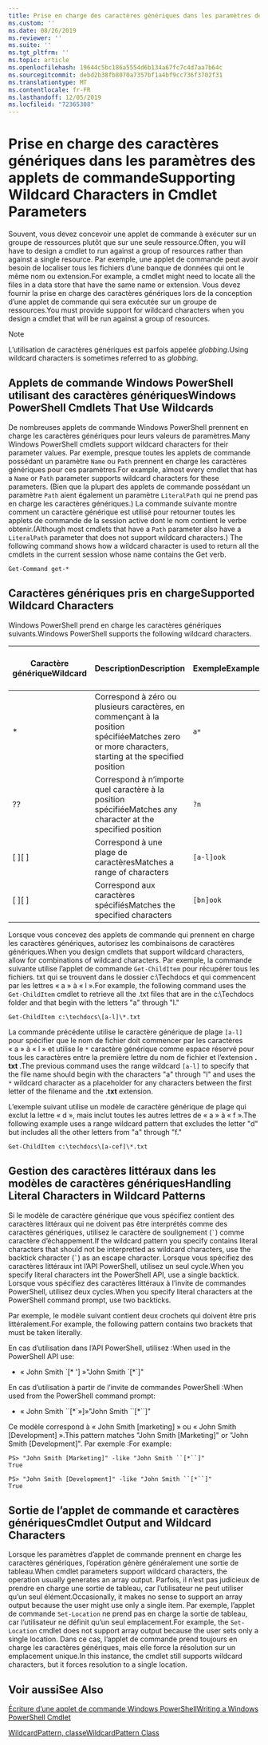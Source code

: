 ```yaml
---
title: Prise en charge des caractères génériques dans les paramètres des applets de commande
ms.custom: ''
ms.date: 08/26/2019
ms.reviewer: ''
ms.suite: ''
ms.tgt_pltfrm: ''
ms.topic: article
ms.openlocfilehash: 19644c5bc186a5554d6b134a67fc7c4d7aa7b64c
ms.sourcegitcommit: debd2b38fb8070a7357bf1a4bf9cc736f3702f31
ms.translationtype: MT
ms.contentlocale: fr-FR
ms.lasthandoff: 12/05/2019
ms.locfileid: "72365308"
---
```

# <a name="supporting-wildcard-characters-in-cmdlet-parameters"></a><span data-ttu-id="e301b-102">Prise en charge des caractères génériques dans les paramètres des applets de commande</span><span class="sxs-lookup"><span data-stu-id="e301b-102">Supporting Wildcard Characters in Cmdlet Parameters</span></span>

<span data-ttu-id="e301b-103">Souvent, vous devez concevoir une applet de commande à exécuter sur un groupe de ressources plutôt que sur une seule ressource.</span><span class="sxs-lookup"><span data-stu-id="e301b-103">Often, you will have to design a cmdlet to run against a group of resources rather than against a single resource.</span></span> <span data-ttu-id="e301b-104">Par exemple, une applet de commande peut avoir besoin de localiser tous les fichiers d’une banque de données qui ont le même nom ou extension.</span><span class="sxs-lookup"><span data-stu-id="e301b-104">For example, a cmdlet might need to locate all the files in a data store that have the same name or extension.</span></span> <span data-ttu-id="e301b-105">Vous devez fournir la prise en charge des caractères génériques lors de la conception d’une applet de commande qui sera exécutée sur un groupe de ressources.</span><span class="sxs-lookup"><span data-stu-id="e301b-105">You must provide support for wildcard characters when you design a cmdlet that will be run against a group of resources.</span></span>

> [!NOTE]
> <span data-ttu-id="e301b-106">L’utilisation de caractères génériques est parfois appelée *globbing*.</span><span class="sxs-lookup"><span data-stu-id="e301b-106">Using wildcard characters is sometimes referred to as *globbing*.</span></span>

## <a name="windows-powershell-cmdlets-that-use-wildcards"></a><span data-ttu-id="e301b-107">Applets de commande Windows PowerShell utilisant des caractères génériques</span><span class="sxs-lookup"><span data-stu-id="e301b-107">Windows PowerShell Cmdlets That Use Wildcards</span></span>

 <span data-ttu-id="e301b-108">De nombreuses applets de commande Windows PowerShell prennent en charge les caractères génériques pour leurs valeurs de paramètres.</span><span class="sxs-lookup"><span data-stu-id="e301b-108">Many Windows PowerShell cmdlets support wildcard characters for their parameter values.</span></span> <span data-ttu-id="e301b-109">Par exemple, presque toutes les applets de commande possédant un paramètre `Name` ou `Path` prennent en charge les caractères génériques pour ces paramètres.</span><span class="sxs-lookup"><span data-stu-id="e301b-109">For example, almost every cmdlet that has a `Name` or `Path` parameter supports wildcard characters for these parameters.</span></span> <span data-ttu-id="e301b-110">(Bien que la plupart des applets de commande possédant un paramètre `Path` aient également un paramètre `LiteralPath` qui ne prend pas en charge les caractères génériques.) La commande suivante montre comment un caractère générique est utilisé pour retourner toutes les applets de commande de la session active dont le nom contient le verbe obtenir.</span><span class="sxs-lookup"><span data-stu-id="e301b-110">(Although most cmdlets that have a `Path` parameter also have a `LiteralPath` parameter that does not support wildcard characters.) The following command shows how a wildcard character is used to return all the cmdlets in the current session whose name contains the Get verb.</span></span>

 `Get-Command get-*`

## <a name="supported-wildcard-characters"></a><span data-ttu-id="e301b-111">Caractères génériques pris en charge</span><span class="sxs-lookup"><span data-stu-id="e301b-111">Supported Wildcard Characters</span></span>

<span data-ttu-id="e301b-112">Windows PowerShell prend en charge les caractères génériques suivants.</span><span class="sxs-lookup"><span data-stu-id="e301b-112">Windows PowerShell supports the following wildcard characters.</span></span>

| <span data-ttu-id="e301b-113">Caractère générique</span><span class="sxs-lookup"><span data-stu-id="e301b-113">Wildcard</span></span> |                             <span data-ttu-id="e301b-114">Description</span><span class="sxs-lookup"><span data-stu-id="e301b-114">Description</span></span>                             |  <span data-ttu-id="e301b-115">Exemple</span><span class="sxs-lookup"><span data-stu-id="e301b-115">Example</span></span>   |     <span data-ttu-id="e301b-116">Correspond à</span><span class="sxs-lookup"><span data-stu-id="e301b-116">Matches</span></span>      | <span data-ttu-id="e301b-117">Ne correspond pas</span><span class="sxs-lookup"><span data-stu-id="e301b-117">Does not match</span></span> |
| -------- | ------------------------------------------------------------------- | ---------- | ---------------- | -------------- |
| *        | <span data-ttu-id="e301b-118">Correspond à zéro ou plusieurs caractères, en commençant à la position spécifiée</span><span class="sxs-lookup"><span data-stu-id="e301b-118">Matches zero or more characters, starting at the specified position</span></span> | `a*`       | <span data-ttu-id="e301b-119">A, AG, Apple</span><span class="sxs-lookup"><span data-stu-id="e301b-119">A, ag, Apple</span></span>     |                |
| <span data-ttu-id="e301b-120">?</span><span class="sxs-lookup"><span data-stu-id="e301b-120">?</span></span>        | <span data-ttu-id="e301b-121">Correspond à n’importe quel caractère à la position spécifiée</span><span class="sxs-lookup"><span data-stu-id="e301b-121">Matches any character at the specified position</span></span>                     | `?n`       | <span data-ttu-id="e301b-122">, Dans, sur</span><span class="sxs-lookup"><span data-stu-id="e301b-122">An, in, on</span></span>       | <span data-ttu-id="e301b-123">antécédent</span><span class="sxs-lookup"><span data-stu-id="e301b-123">ran</span></span>            |
| <span data-ttu-id="e301b-124">[ ]</span><span class="sxs-lookup"><span data-stu-id="e301b-124">[ ]</span></span>      | <span data-ttu-id="e301b-125">Correspond à une plage de caractères</span><span class="sxs-lookup"><span data-stu-id="e301b-125">Matches a range of characters</span></span>                                       | `[a-l]ook` | <span data-ttu-id="e301b-126">livre, Cook, look</span><span class="sxs-lookup"><span data-stu-id="e301b-126">book, cook, look</span></span> | <span data-ttu-id="e301b-127">Nook, pris</span><span class="sxs-lookup"><span data-stu-id="e301b-127">nook, took</span></span>     |
| <span data-ttu-id="e301b-128">[ ]</span><span class="sxs-lookup"><span data-stu-id="e301b-128">[ ]</span></span>      | <span data-ttu-id="e301b-129">Correspond aux caractères spécifiés</span><span class="sxs-lookup"><span data-stu-id="e301b-129">Matches the specified characters</span></span>                                    | `[bn]ook`  | <span data-ttu-id="e301b-130">livre, Nook</span><span class="sxs-lookup"><span data-stu-id="e301b-130">book, nook</span></span>       | <span data-ttu-id="e301b-131">Cook, regarder</span><span class="sxs-lookup"><span data-stu-id="e301b-131">cook, look</span></span>     |

<span data-ttu-id="e301b-132">Lorsque vous concevez des applets de commande qui prennent en charge les caractères génériques, autorisez les combinaisons de caractères génériques.</span><span class="sxs-lookup"><span data-stu-id="e301b-132">When you design cmdlets that support wildcard characters, allow for combinations of wildcard characters.</span></span> <span data-ttu-id="e301b-133">Par exemple, la commande suivante utilise l’applet de commande `Get-ChildItem` pour récupérer tous les fichiers. txt qui se trouvent dans le dossier c:\Techdocs et qui commencent par les lettres « a » à « l ».</span><span class="sxs-lookup"><span data-stu-id="e301b-133">For example, the following command uses the `Get-ChildItem` cmdlet to retrieve all the .txt files that are in the c:\Techdocs folder and that begin with the letters "a" through "l."</span></span>

`Get-ChildItem c:\techdocs\[a-l]\*.txt`

<span data-ttu-id="e301b-134">La commande précédente utilise le caractère générique de plage `[a-l]` pour spécifier que le nom de fichier doit commencer par les caractères « a » à « l » et utilise le `*` caractère générique comme espace réservé pour tous les caractères entre la première lettre du nom de fichier et l’extension **. txt** .</span><span class="sxs-lookup"><span data-stu-id="e301b-134">The previous command uses the range wildcard `[a-l]` to specify that the file name should begin with the characters "a" through "l" and uses the `*` wildcard character as a placeholder for any characters between the first letter of the filename and the **.txt** extension.</span></span>

<span data-ttu-id="e301b-135">L’exemple suivant utilise un modèle de caractère générique de plage qui exclut la lettre « d », mais inclut toutes les autres lettres de « a » à « f ».</span><span class="sxs-lookup"><span data-stu-id="e301b-135">The following example uses a range wildcard pattern that excludes the letter "d" but includes all the other letters from "a" through "f."</span></span>

`Get-ChildItem c:\techdocs\[a-cef]\*.txt`

## <a name="handling-literal-characters-in-wildcard-patterns"></a><span data-ttu-id="e301b-136">Gestion des caractères littéraux dans les modèles de caractères génériques</span><span class="sxs-lookup"><span data-stu-id="e301b-136">Handling Literal Characters in Wildcard Patterns</span></span>

<span data-ttu-id="e301b-137">Si le modèle de caractère générique que vous spécifiez contient des caractères littéraux qui ne doivent pas être interprétés comme des caractères génériques, utilisez le caractère de soulignement (`` ` ``) comme caractère d’échappement.</span><span class="sxs-lookup"><span data-stu-id="e301b-137">If the wildcard pattern you specify contains literal characters that should not be interpretted as wildcard characters, use the backtick character (`` ` ``) as an escape character.</span></span> <span data-ttu-id="e301b-138">Lorsque vous spécifiez des caractères littéraux int l’API PowerShell, utilisez un seul cycle.</span><span class="sxs-lookup"><span data-stu-id="e301b-138">When you specify literal characters int the PowerShell API, use a single backtick.</span></span> <span data-ttu-id="e301b-139">Lorsque vous spécifiez des caractères littéraux à l’invite de commandes PowerShell, utilisez deux cycles.</span><span class="sxs-lookup"><span data-stu-id="e301b-139">When you specify literal characters at the PowerShell command prompt, use two backticks.</span></span>

<span data-ttu-id="e301b-140">Par exemple, le modèle suivant contient deux crochets qui doivent être pris littéralement.</span><span class="sxs-lookup"><span data-stu-id="e301b-140">For example, the following pattern contains two brackets that must be taken literally.</span></span>

<span data-ttu-id="e301b-141">En cas d’utilisation dans l’API PowerShell, utilisez :</span><span class="sxs-lookup"><span data-stu-id="e301b-141">When used in the PowerShell API use:</span></span>

- <span data-ttu-id="e301b-142">« John Smith \`[\* '] »</span><span class="sxs-lookup"><span data-stu-id="e301b-142">"John Smith \`[\*\`]"</span></span>

<span data-ttu-id="e301b-143">En cas d’utilisation à partir de l’invite de commandes PowerShell :</span><span class="sxs-lookup"><span data-stu-id="e301b-143">When used from the PowerShell command prompt:</span></span>

- <span data-ttu-id="e301b-144">« John Smith \`\`[\*\`»]»</span><span class="sxs-lookup"><span data-stu-id="e301b-144">"John Smith \`\`[\*\`\`]"</span></span>

<span data-ttu-id="e301b-145">Ce modèle correspond à « John Smith [marketing] » ou « John Smith [Development] ».</span><span class="sxs-lookup"><span data-stu-id="e301b-145">This pattern matches "John Smith [Marketing]" or "John Smith [Development]".</span></span> <span data-ttu-id="e301b-146">Par exemple :</span><span class="sxs-lookup"><span data-stu-id="e301b-146">For example:</span></span>

```
PS> "John Smith [Marketing]" -like "John Smith ``[*``]"
True

PS> "John Smith [Development]" -like "John Smith ``[*``]"
True
```

## <a name="cmdlet-output-and-wildcard-characters"></a><span data-ttu-id="e301b-147">Sortie de l’applet de commande et caractères génériques</span><span class="sxs-lookup"><span data-stu-id="e301b-147">Cmdlet Output and Wildcard Characters</span></span>

<span data-ttu-id="e301b-148">Lorsque les paramètres d’applet de commande prennent en charge les caractères génériques, l’opération génère généralement une sortie de tableau.</span><span class="sxs-lookup"><span data-stu-id="e301b-148">When cmdlet parameters support wildcard characters, the operation usually generates an array output.</span></span>
<span data-ttu-id="e301b-149">Parfois, il n’est pas judicieux de prendre en charge une sortie de tableau, car l’utilisateur ne peut utiliser qu’un seul élément.</span><span class="sxs-lookup"><span data-stu-id="e301b-149">Occasionally, it makes no sense to support an array output because the user might use only a single item.</span></span> <span data-ttu-id="e301b-150">Par exemple, l’applet de commande `Set-Location` ne prend pas en charge la sortie de tableau, car l’utilisateur ne définit qu’un seul emplacement.</span><span class="sxs-lookup"><span data-stu-id="e301b-150">For example, the `Set-Location` cmdlet does not support array output because the user sets only a single location.</span></span> <span data-ttu-id="e301b-151">Dans ce cas, l’applet de commande prend toujours en charge les caractères génériques, mais elle force la résolution sur un emplacement unique.</span><span class="sxs-lookup"><span data-stu-id="e301b-151">In this instance, the cmdlet still supports wildcard characters, but it forces resolution to a single location.</span></span>

## <a name="see-also"></a><span data-ttu-id="e301b-152">Voir aussi</span><span class="sxs-lookup"><span data-stu-id="e301b-152">See Also</span></span>

[<span data-ttu-id="e301b-153">Écriture d’une applet de commande Windows PowerShell</span><span class="sxs-lookup"><span data-stu-id="e301b-153">Writing a Windows PowerShell Cmdlet</span></span>](./writing-a-windows-powershell-cmdlet.md)

[<span data-ttu-id="e301b-154">WildcardPattern, classe</span><span class="sxs-lookup"><span data-stu-id="e301b-154">WildcardPattern Class</span></span>](/dotnet/api/system.management.automation.wildcardpattern)
